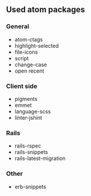 ## Used atom packages

### General
- atom-ctags
- highlight-selected
- file-icons
- script
- change-case
- open recent

### Client side
- pigments
- emmet
- language-scss
- linter-jshint

### Rails
- rails-rspec
- rails-snippets
- rails-latest-migration

### Other
- erb-snippets
